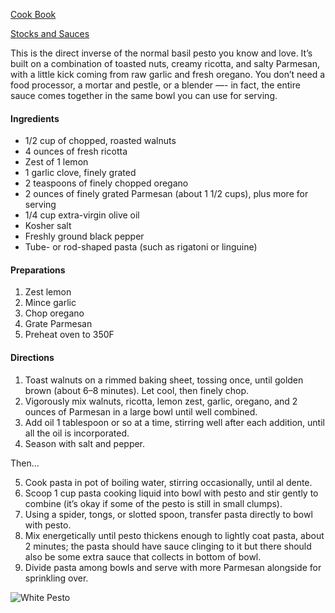 [Cook Book](https://github.com/vmsmith/CookBook/blob/master/README.md)  

[Stocks and Sauces](https://github.com/vmsmith/CookBook/blob/master/stocks_sauces.md)  

This is the direct inverse of the normal basil pesto you know and love. It’s built on a combination of toasted nuts, creamy ricotta, and salty Parmesan, with a little kick coming from raw garlic and fresh oregano. You don’t need a food processor, a mortar and pestle, or a blender —- in fact, the entire sauce comes together in the same bowl you can use for serving.


#### Ingredients  

* 1/2 cup of chopped, roasted walnuts  
* 4 ounces of fresh ricotta  
* Zest of 1 lemon  
* 1 garlic clove, finely grated  
* 2 teaspoons of finely chopped oregano  
* 2 ounces of finely grated Parmesan (about 1 1/2 cups), plus more for serving  
* 1/4 cup extra-virgin olive oil    
* Kosher salt  
* Freshly ground black pepper  
* Tube- or rod-shaped pasta (such as rigatoni or linguine)  

#### Preparations  

1. Zest lemon  
2. Mince garlic  
3. Chop oregano  
4. Grate Parmesan  
5. Preheat oven to 350F

#### Directions    

1. Toast walnuts on a rimmed baking sheet, tossing once, until golden brown (about 6–8 minutes).  Let cool, then finely chop.      
2. Vigorously mix walnuts, ricotta, lemon zest, garlic, oregano, and 2 ounces of Parmesan in a large bowl until well combined.    
3. Add oil 1 tablespoon or so at a time, stirring well after each addition, until all the oil is incorporated. 
4. Season with salt and pepper.

Then...


5. Cook pasta in pot of boiling water, stirring occasionally, until al dente.  
6. Scoop 1 cup pasta cooking liquid into bowl with pesto and stir gently to combine (it’s okay if some of the pesto is still in small clumps).  
7. Using a spider, tongs, or slotted spoon, transfer pasta directly to bowl with pesto.  
8. Mix energetically until pesto thickens enough to lightly coat pasta, about 2 minutes; the pasta should have sauce clinging to it but there should also be some extra sauce that collects in bottom of bowl.  
9. Divide pasta among bowls and serve with more Parmesan alongside for sprinkling over.  

![White Pesto](https://github.com/vmsmith/CookBook/blob/master/graphics/white-pesto-1.jpg)
